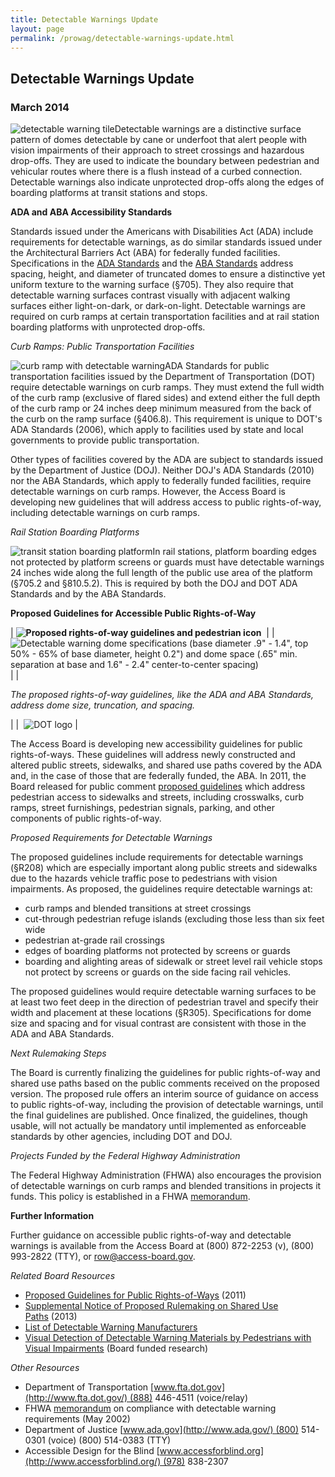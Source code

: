 ```yaml
---
title: Detectable Warnings Update
layout: page
permalink: /prowag/detectable-warnings-update.html
---
```


## Detectable Warnings Update

### March 2014

![detectable warning tile](https://www.access-board.gov/images/guidelines_standards/Streets_Sidewalks/dw-update/dw1.jpg)Detectable warnings are a distinctive surface pattern of domes detectable by cane or underfoot that alert people with vision impairments of their approach to street crossings and hazardous drop-offs. They are used to indicate the boundary between pedestrian and vehicular routes where there is a flush instead of a curbed connection. Detectable warnings also indicate unprotected drop-offs along the edges of boarding platforms at transit stations and stops.

**ADA and ABA Accessibility Standards**

Standards issued under the Americans with Disabilities Act (ADA) include requirements for detectable warnings, as do similar standards issued under the Architectural Barriers Act (ABA) for federally funded facilities. Specifications in the [ADA Standards](https://www.access-board.gov/guidelines-and-standards/buildings-and-sites/about-the-ada-standards/ada-standards) and the [ABA Standards](https://www.access-board.gov/guidelines-and-standards/buildings-and-sites/about-the-aba-standards/aba-standards) address spacing, height, and diameter of truncated domes to ensure a distinctive yet uniform texture to the warning surface (§705). They also require that detectable warning surfaces contrast visually with adjacent walking surfaces either light-on-dark, or dark-on-light. Detectable warnings are required on curb ramps at certain transportation facilities and at rail station boarding platforms with unprotected drop-offs.

*Curb Ramps: Public Transportation Facilities*

![curb ramp with detectable warning](https://www.access-board.gov/images/guidelines_standards/Streets_Sidewalks/dw-update/dw2.jpg)ADA Standards for public transportation facilities issued by the Department of Transportation (DOT) require detectable warnings on curb ramps. They must extend the full width of the curb ramp (exclusive of flared sides) and extend either the full depth of the curb ramp or 24 inches deep minimum measured from the back of the curb on the ramp surface (§406.8). This requirement is unique to DOT's ADA Standards (2006), which apply to facilities used by state and local governments to provide public transportation.

Other types of facilities covered by the ADA are subject to standards issued by the Department of Justice (DOJ). Neither DOJ's ADA Standards (2010) nor the ABA Standards, which apply to federally funded facilities, require detectable warnings on curb ramps. However, the Access Board is developing new guidelines that will address access to public rights-of-way, including detectable warnings on curb ramps.

*Rail Station Boarding Platforms*

![transit station boarding platform](https://www.access-board.gov/images/guidelines_standards/Streets_Sidewalks/dw-update/dw3.jpg)In rail stations, platform boarding edges not protected by platform screens or guards must have detectable warnings 24 inches wide along the full length of the public use area of the platform (§705.2 and §810.5.2). This is required by both the DOJ and DOT ADA Standards and by the ABA Standards.

**Proposed Guidelines for Accessible Public Rights-of-Way**

| **![Proposed rights-of-way guidelines and pedestrian icon](https://www.access-board.gov/images/guidelines_standards/Streets_Sidewalks/dw-update/dw4.jpg)**  |
|  ![Detectable warning dome specifications (base diameter .9" - 1.4", top 50% - 65% of base diameter, height 0.2") and dome space (.65" min. separation at base and 1.6" - 2.4" center-to-center spacing)](https://www.access-board.gov/images/guidelines_standards/Streets_Sidewalks/dw-update/dw5.jpg) |
|

*The proposed rights-of-way guidelines, like the ADA and ABA Standards, address dome size, truncation, and spacing.*

 |
|  ![DOT logo](https://www.access-board.gov/images/guidelines_standards/Streets_Sidewalks/dw-update/dw6.jpg) |

The Access Board is developing new accessibility guidelines for public rights-of-ways. These guidelines will address newly constructed and altered public streets, sidewalks, and shared use paths covered by the ADA and, in the case of those that are federally funded, the ABA. In 2011, the Board released for public comment [proposed guidelines](https://www.access-board.gov/guidelines-and-standards/streets-sidewalks/public-rights-of-way/proposed-rights-of-way-guidelines) which address pedestrian access to sidewalks and streets, including crosswalks, curb ramps, street furnishings, pedestrian signals, parking, and other components of public rights-of-way.

*Proposed Requirements for Detectable Warnings*

The proposed guidelines include requirements for detectable warnings (§R208) which are especially important along public streets and sidewalks due to the hazards vehicle traffic pose to pedestrians with vision impairments. As proposed, the guidelines require detectable warnings at:

-   curb ramps and blended transitions at street crossings
-   cut-through pedestrian refuge islands (excluding those less than six feet wide
-   pedestrian at-grade rail crossings
-   edges of boarding platforms not protected by screens or guards
-   boarding and alighting areas of sidewalk or street level rail vehicle stops not protect by screens or guards on the side facing rail vehicles.

The proposed guidelines would require detectable warning surfaces to be at least two feet deep in the direction of pedestrian travel and specify their width and placement at these locations (§R305). Specifications for dome size and spacing and for visual contrast are consistent with those in the ADA and ABA Standards.

*Next Rulemaking Steps*

The Board is currently finalizing the guidelines for public rights-of-way and shared use paths based on the public comments received on the proposed version. The proposed rule offers an interim source of guidance on access to public rights-of-way, including the provision of detectable warnings, until the final guidelines are published. Once finalized, the guidelines, though usable, will not actually be mandatory until implemented as enforceable standards by other agencies, including DOT and DOJ.

*Projects Funded by the Federal Highway Administration*

The Federal Highway Administration (FHWA) also encourages the provision of detectable warnings on curb ramps and blended transitions in projects it funds. This policy is established in a FHWA [memorandum](https://www.fhwa.dot.gov/environment/bicycle_pedestrian/resources/dwm.cfm).

**Further Information**

Further guidance on accessible public rights-of-way and detectable warnings is available from the Access Board at (800) 872-2253 (v), (800) 993-2822 (TTY), or <row@access-board.gov>.

*Related Board Resources*

-   [Proposed Guidelines for Public Rights-of-Ways](https://www.access-board.gov/guidelines-and-standards/streets-sidewalks/public-rights-of-way/proposed-rights-of-way-guidelines) (2011)
-   [Supplemental Notice of Proposed Rulemaking on Shared Use Paths](https://www.access-board.gov/guidelines-and-standards/streets-sidewalks/shared-use-paths/supplemental-notice) (2013)
-   [List of Detectable Warning Manufacturers](https://www.access-board.gov/guidelines-and-standards/streets-sidewalks/public-rights-of-way/guidance-and-research/manufacturers-of-detectable-warning-products)
-   [Visual Detection of Detectable Warning Materials by Pedestrians with Visual Impairments](https://www.access-board.gov/research/completed-research/visual-detection-of-detectable-warning-materials) (Board funded research)

*Other Resources*

-   Department of Transportation [www.fta.dot.gov](http://www.fta.dot.gov/) (888) 446-4511 (voice/relay)
-   FHWA [memorandum](https://www.fhwa.dot.gov/environment/bicycle_pedestrian/resources/dwm.cfm) on compliance with detectable warning requirements (May 2002)
-   Department of Justice [www.ada.gov](http://www.ada.gov/) (800) 514-0301 (voice) (800) 514-0383 (TTY)
-   Accessible Design for the Blind [www.accessforblind.org](http://www.accessforblind.org/) (978) 838-2307
